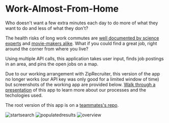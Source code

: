 # Work-Almost-From-Home

Who doesn't want a few extra minutes each day to do more of what they want to do and less of what they don't? 

The health risks of long work commutes are [well documented by science experts](http://time.com/9912/10-things-your-commute-does-to-your-body/) and [movie-makers alike](https://media.giphy.com/media/MFRQx8WzzPjoI/giphy.gif). What if you could find a great job, right around the corner from where you live?

Using multiple API calls, this application takes user input, finds job postings in an area, and pins the open jobs on a map.

Due to our working arrangement with ZipRecruiter, this version of the app no longer works (our API key was only good for a limited window of time) but screenshots of the working app are provided below. [Walk through a presentation](https://docs.google.com/presentation/d/1xYHmJPGZKjCyX3nzuQjaUJLBk_3Vsj-6UWL2yr_SKU8/edit?usp=sharing) of this app to learn more about our processes and the techologies used. 

The root version of this app is on a [teammates's repo](https://github.com/AceKingQueen/GroupProject1-v2).

![startsearch](https://user-images.githubusercontent.com/34424478/42293070-46cf8406-7fa5-11e8-8886-5103250bda5b.jpg)
![populatedresults](https://user-images.githubusercontent.com/34424478/42293075-4a76508a-7fa5-11e8-9bf1-da528621612e.jpg)
![overview](https://user-images.githubusercontent.com/34424478/42293079-4d29938c-7fa5-11e8-9ce1-32bf71bf6299.jpg)
